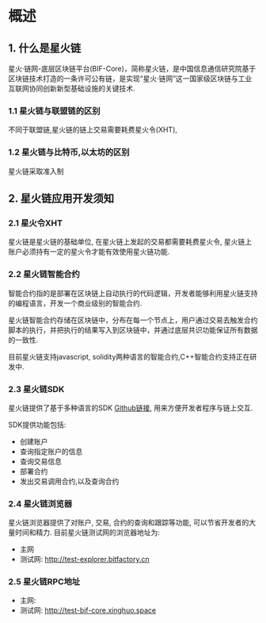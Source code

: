 # 概述

## 1. 什么是星火链

星火·链网-底层区块链平台(BIF-Core)，简称星火链，是中国信息通信研究院基于区块链技术打造的一条许可公有链，是实现“星火·链网”这一国家级区块链与工业互联网协同创新新型基础设施的关键技术.

### 1.1 星火链与联盟链的区别

不同于联盟链,星火链的链上交易需要耗费星火令(XHT),

### 1.2 星火链与比特币,以太坊的区别

星火链采取准入制

## 2. 星火链应用开发须知

### 2.1 星火令XHT

星火链是星火链的基础单位, 在星火链上发起的交易都需要耗费星火令, 星火链上账户必须持有一定的星火令才能有效使用星火链功能.

### 2.2 星火链智能合约

智能合约指的是部署在区块链上自动执行的代码逻辑，开发者能够利用星火链支持的编程语言，开发一个商业级别的智能合约.

星火链智能合约存储在区块链中，分布在每一个节点上，用户通过交易去触发合约脚本的执行，并把执行的结果写入到区块链中，并通过底层共识功能保证所有数据的一致性.

目前星火链支持javascript, solidity两种语言的智能合约,C++智能合约支持正在研发中.

### 2.3 星火链SDK

星火链提供了基于多种语言的SDK [Github链接](https://github.com/CAICT-DEV/BIF-Core-SDK), 用来方便开发者程序与链上交互.

SDK提供功能包括:

* 创建账户
* 查询指定账户的信息
* 查询交易信息
* 部署合约
* 发出交易调用合约,以及查询合约

### 2.4 星火链浏览器

星火链浏览器提供了对账户, 交易, 合约的查询和跟踪等功能, 可以节省开发者的大量时间和精力. 目前星火链测试网的浏览器地址为: 

* 主网
* 测试网: <http://test-explorer.bitfactory.cn>

### 2.5 星火链RPC地址

* 主网:
* 测试网: <http://test-bif-core.xinghuo.space>